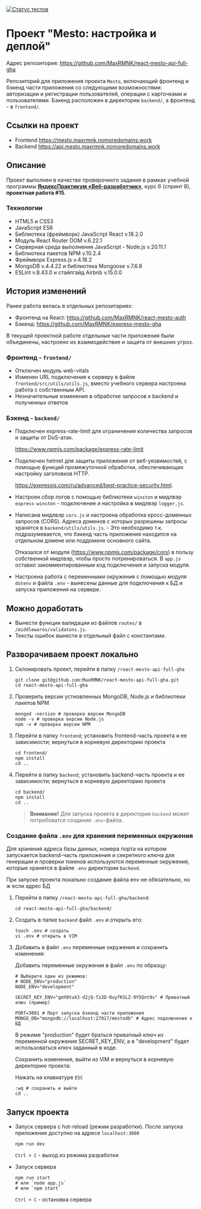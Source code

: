 [![Статус тестов](../../actions/workflows/tests.yml/badge.svg)](../../actions/workflows/tests.yml)

# Проект "Mesto: настройка и деплой"
Адрес репозитория: https://github.com/MaxRMNK/react-mesto-api-full-gha

Репозиторий для приложения проекта `Mesto`, включающий фронтенд и бэкенд части приложения со следующими возможностями: авторизации и регистрации пользователей, операции с карточками и пользователями. Бэкенд расположен в директории `backend/`, а фронтенд - в `frontend/`.

## Ссылки на проект
  * Frontend https://mesto.maxrmnk.nomoredomains.work
  * Backend https://api.mesto.maxrmnk.nomoredomains.work

## Описание
Проект выполнен в качестве проверочного задания в рамках учебной программы **[ЯндексПрактикум «Веб-разработчик»](https://practicum.yandex.ru/web/)**, курс 6 (спринт 8), **проектная работа #15**.

### Технологии
 - HTML5 и CSS3
 - JavaScript ES6
 - Библиотека (фреймворк) JavaScript React v.18.2.0
 - Модуль React Router DOM v.6.22.1
 - Серверная среда выполнения JavaScript - Node.js v.20.11.1
 - Библиотека пакетов NPM v.10.2.4
 - Фреймворк Express.js v.4.18.2
 - MongoDB v.4.4.22 и библиотека Mongoose v.7.6.8
 - ESLint v.8.43.0 и стайлгайд Airbnb v.15.0.0

## История изменений
Ранее работа велась в отдельных репозитариях:
  * Фронтенд на React: https://github.com/MaxRMNK/react-mesto-auth
  * Бэкенд: https://github.com/MaxRMNK/express-mesto-gha

В текущей проектной работе отдельные части приложения были объединены, настроено их взаимодействие и защита от внешних угроз.

### Фронтенд - `frontend/`
  + Отключен модуль web-vitals
  + Изменен URL подключения к серверу в файле `frontend/src/utils/utils.js`, вместо учебного сервера настроена работа с собственным API.
  + Незначительные изменения в обработке запросов к backend и полученных ответов

### Бэкенд - `backend/`
  + Подключен express-rate-limit для ограничения количества запросов и защиты от DoS-атак.

    https://www.npmjs.com/package/express-rate-limit
  + Подключен helmet для защиты приложения от веб-уязвимостей, с помощью функций промежуточной обработки, обеспечивающих настройку заголовков HTTP.

    https://expressjs.com/ru/advanced/best-practice-security.html.
  + Настроен сбор логов с помощью библиотеки `winston` и мидлвэр `express-winston` - подключение и настройка в мидлвэр `logger.js`.
  + Написана мидлвэр `cors.js` и настроена обработка кросс-доменных запросов (CORS). Адреса доменов с которых разрешены запросы хранятся в `backend/utils/utils.js`. - Это необходимо т.к. подразумевается, что бэкенд часть приложения находится на отдельном домене или поддомене основного сайта.

    Отказался от модуля (https://www.npmjs.com/package/cors) в пользу собственной мидлвэр, чтобы просто потренироваться. В `app.js` оставил закомментированным код подключения и запуска модуля.
  + Настроена работа с переменными окружения с помощью модуля `dotenv` и файла `.env` - вынесены данные для подключения к БД и запуска приложения на сервере.

## Можно доработать
  * Вынести функции валидации из файлов `routes/` в `/middlewares/validatons.js`.
  * Тексты ошибок вынести в отдельный файл с константами.


## Разворачиваем проект локально
1. Склонировать проект, перейти в папку `/react-mesto-api-full-gha`
    ```shell
    git clone git@github.com:MaxRMNK/react-mesto-api-full-gha.git
    cd react-mesto-api-full-gha
    ```
2. Проверить версии устновленных MongoDB, Node.js и библиотеки пакетов NPM
    ```shell
    mongod -version # проверка версии MongoDB
    node -v # проверка версии Node.js
    npm -v # проверка версии NPM
    ```
3. Перейти в папку `frontend`; установить frontend-часть проекта и ее зависимости; вернуться в корневую директорию проекта
    ```shell
    cd frontend/
    npm install
    cd ..
    ```
4. Перейти в папку `backend`; установить backend-часть проекта и ее зависимости; вернуться в корневую директорию проекта
    ```shell
    cd backend/
    npm install
    cd ..
    ```

    > **Внимание!** Для запуска проекта в директории `backend` может потребоватся создание `.env`-файла.


### Создание файла `.env` для хранения переменных окружения
Для хранения адреса базы данных, номера порта на котором запускается backend-часть приложения и секретного ключа для генерации и проверки токенов используются переменные окружения, которые хранятся в файле `.env` директории `backend`.

При запуске проекта локально создание файла env не обязательно, но ж
если адрес БД

  1. Перейти в папку `/react-mesto-api-full-gha/backend`:
      ```shell
      cd react-mesto-api-full-gha/backend/
      ```

  2. Создать в папке `backend` файл `.env` и открыть его:
      ```shell
      touch .env # создать
      vi .env # открыть в VIM
      ```

  3. Добавить в файл `.env` переменные окружения и сохранить изменения:

      Добавить переменные окружения в файл `.env` по образцу:

      ```shell
      # Выберите один из режимов:
      # NODE_ENV="production"
      NODE_ENV="development"

      SECRET_KEY_ENV="gmY0tuX3-d2jQ-Tz2D-0uyfKSLZ-9Y5Qnt9s" # Приватный ключ (пример)

      PORT=3001 # Порт запуска бэкенд части приложения
      MONGO_DB="mongodb://localhost:27017/mestodb" # Адрес подключения к БД
      ```

      В режиме "production" будет браться приватный ключ из переменной окружения SECRET_KEY_ENV, а в "development" будет использоваться ключ заданный в коде.

      Сохранить изменения, выйти из VIM и вернуться в корневую директорию проекта:

      Нажать на клавиатуре `ESC`

      ```shell
      :wq # сохранить и выйти
      cd ..
      ```

## Запуск проекта

  * Запуск сервера с hot-reload (режим разработки). После запуска приложение доступно на адресе `localhost:3000`
    ```shell
    npm run dev
    ```
    `Ctrl + C` - выход из режима разработки

  * Запуск сервера
    ```shell
    npm run start
    # или `node app.js`
    # или `npm start`
    ```
    `Ctrl + C` - остановка сервера




